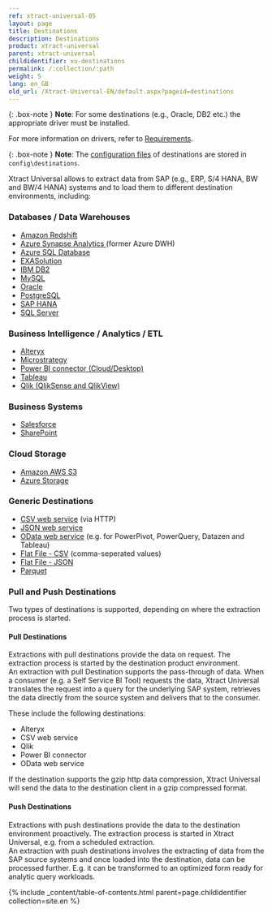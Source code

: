 ```yaml
---
ref: xtract-universal-05
layout: page
title: Destinations
description: Destinations
product: xtract-universal
parent: xtract-universal
childidentifier: xu-destinations
permalink: /:collection/:path
weight: 5
lang: en_GB
old_url: /Xtract-Universal-EN/default.aspx?pageid=destinations
---
```


{: .box-note }
**Note**: For some destinations (e.g., Oracle, DB2 etc.) the appropriate driver must be installed. 

For more information on drivers, refer to [Requirements](../introduction/requirements).

{: .box-note }
**Note**: The [configuration files](../advanced-techniques/backup-and-migration#configuration-files) of destinations are stored in `config\destinations`.

Xtract Universal allows to extract data from SAP (e.g., ERP, S/4 HANA, BW and BW/4 HANA) systems and to load them to different destination environments, including:  

### Databases / Data Warehouses

- [Amazon Redshift](./amazon-redshift) 
- [Azure Synapse Analytics ](./azure-dwh) (former Azure DWH)
- [Azure SQL Database](./microsoft-sql-server) 
- [EXASolution](./exasol) 
- [IBM DB2](./ibm-db2) 
- [MySQL](./mysql) 
- [Oracle](./oracle) 
- [PostgreSQL](./postgreSQL)
- [SAP HANA](./sap-hana) 
- [SQL Server](./microsoft-sql-server) 


### Business Intelligence / Analytics / ETL

- [Alteryx](./alteryx) 
- [Microstrategy](./microstrategy)
- [Power BI connector (Cloud/Desktop)](./Power-BI-Connector) 
- [Tableau](./tableau) 
- [Qlik (QlikSense and QlikView)](./qliksense-qlikview) 

### Business Systems

- [Salesforce](./salesforce) 
- [SharePoint](./sharepoint) 

### Cloud Storage

- [Amazon AWS S3](./amazon-aws-s3)
- [Azure Storage](./azure-storage) 

### Generic Destinations

- [CSV web service](./csv-via-http) (via HTTP)
- [JSON web service](./json-via-http)
- [OData web service](./odata)  (e.g. for PowerPivot, PowerQuery, Datazen and Tableau)      
- [Flat File - CSV](./csv-flat-file)  (comma-seperated values)
- [Flat File - JSON](./json-flat-file)
- [Parquet](./parquet)
            
            
### Pull and Push Destinations

Two types of destinations is supported, depending on where the extraction process is started.  

#### Pull Destinations

Extractions with pull destinations provide the data on request. The extraction process is started by the destination product environment. <br>
An extraction with  pull Destination supports the pass-through of data. When a consumer (e.g. a Self Service BI Tool) requests the data, 
Xtract Universal translates the request into a query for the underlying SAP system, retrieves the data directly from the source system and delivers that to the consumer.

These include the following destinations: 
- Alteryx
- CSV web service
- Qlik
- Power BI connector
- OData web service

If the destination supports the gzip http data compression, Xtract Universal will send the data to the destination client in a gzip compressed format.
           

#### Push Destinations

Extractions with push destinations provide the data to the destination environment proactively. The extraction process is started in Xtract Universal, e.g. from a scheduled extraction. <br>
An extraction with push destinations involves the extracting of data from the SAP source systems and once loaded into the destination, data can be processed further. E.g. it can be transformed to an optimized form ready for analytic query workloads.


{% include _content/table-of-contents.html parent=page.childidentifier collection=site.en %}

